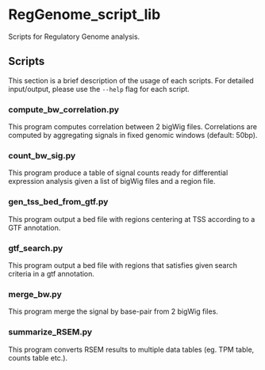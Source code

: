 # RegGenome_script_lib
Scripts for Regulatory Genome analysis.

## Scripts

This section is a brief description of 
the usage of each scripts. For detailed 
input/output, please use the `--help` flag 
for each script.

### compute_bw_correlation.py

This program computes correlation 
between 2 bigWig files. Correlations 
are computed by aggregating signals 
in fixed genomic windows (default: 50bp).

### count_bw_sig.py

This program produce a table of signal 
counts ready for differential expression 
analysis given a list of bigWig files 
and a region file.

### gen_tss_bed_from_gtf.py

This program output a bed file with regions 
centering at TSS according to a GTF 
annotation.

### gtf_search.py

This program output a bed file with regions 
that satisfies given search criteria 
in a gtf annotation.

### merge_bw.py

This program merge the signal by base-pair 
from 2 bigWig files.

### summarize_RSEM.py

This program converts RSEM results to 
multiple data tables (eg. TPM table, 
counts table etc.).


